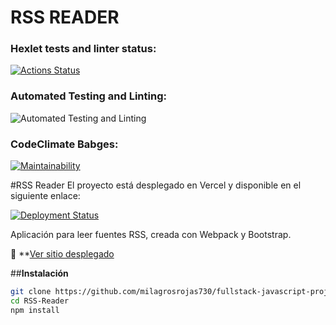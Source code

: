 # RSS READER 

### Hexlet tests and linter status:
[![Actions Status](https://github.com/milagrosrojas730/fullstack-javascript-project-137/actions/workflows/hexlet-check.yml/badge.svg)](https://github.com/milagrosrojas730/fullstack-javascript-project-137/actions)

### Automated Testing and Linting:
![Automated Testing and Linting](https://github.com/milagrosrojas730/fullstack-javascript-project-137/actions/workflows/testing.yml/badge.svg)

### CodeClimate Babges: 
[![Maintainability](https://api.codeclimate.com/v1/badges/44b992ffde51d74f4305/maintainability)](https://codeclimate.com/github/milagrosrojas730/fullstack-javascript-project-137/progress/maintainability)

#RSS Reader
El proyecto está desplegado en Vercel y disponible en el siguiente enlace:

[![Deployment Status](https://github.com/milagrosrojas730/fullstack-javascript-project-137/blob/main/.github/workflows/vercel.yml)](https://fullstack-javascript-project-137-9k9aopb02.vercel.app/)

Aplicación para leer fuentes RSS, creada con Webpack y Bootstrap.

🔗 **[Ver sitio desplegado](https://fullstack-javascript-project-137-9k9aopb02.vercel.app/)
 
##**Instalación**
```sh
git clone https://github.com/milagrosrojas730/fullstack-javascript-project-137
cd RSS-Reader
npm install